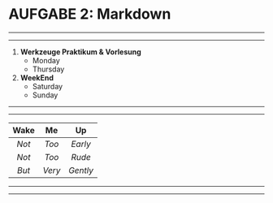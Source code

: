 # **AUFGABE 2: Markdown**
------------------------------------
------------------------------------
1. **Werkzeuge Praktikum & Vorlesung**
     * Monday
     * Thursday
2. **WeekEnd**
     * Saturday
     * Sunday
-----------------------------------
-----------------------------------   
| **Wake** | **Me** | **Up** |
|:----:|:--:|:--:|
| *Not* | *Too* | *Early* |
| *Not* | *Too* | *Rude* |
| *But* | *Very* | *Gently* |
-----------------------------------
-----------------------------------
